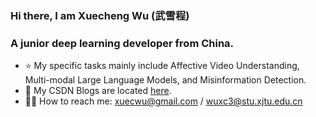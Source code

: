 ### Hi there, I am Xuecheng Wu (武雪程) 

### A junior deep learning developer from China.
- ⭐ My specific tasks mainly include Affective Video Understanding, Multi-modal Large Language Models, and Misinformation Detection.
- 🌱 My CSDN Blogs are located [here](https://blog.csdn.net/m0_47623548?type=blog).
- 🤝🏻 How to reach me: xuecwu@gmail.com / wuxc3@stu.xjtu.edu.cn
